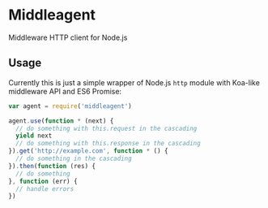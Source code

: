 Middleagent
===========

Middleware HTTP client for Node.js

Usage
-----

Currently this is just a simple wrapper of Node.js `http` module with Koa-like middleware API and ES6 Promise:

```javascript
var agent = require('middleagent')

agent.use(function * (next) {
  // do something with this.request in the cascading
  yield next
  // do something with this.response in the cascading
}).get('http://example.com', function * () {
  // do something in the cascading
}).then(function (res) {
  // do something
}, function (err) {
  // handle errors
})
```
